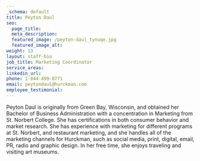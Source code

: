 ```yaml
---
_schema: default
title: Peyton Daul
seo:
  page_title:
  meta_description:
  featured_image: /peyton-daul_tynuqe.jpg
  featured_image_alt:
weight: 13
layout: staff-bio
job_title: Marketing Coordinator
service_areas:
linkedin_url:
phone: 1-844-499-8771
email: peytondaul@hurckman.com
employee_testimonial:
---
```

Peyton Daul is originally from Green Bay, Wisconsin, and obtained her Bachelor of Business Administration with a concentration in Marketing from St. Norbert College. She has certifications in both consumer behavior and market research. She has experience with marketing for different programs at St. Norbert, and restaurant marketing, and she handles all of the marketing channels for Hurckman, such as social media, print, digital, email, PR, radio and graphic design. In her free time, she enjoys traveling and visiting art museums.